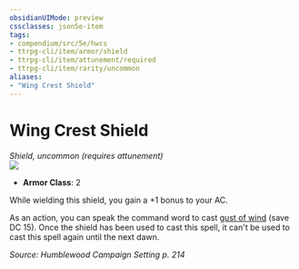 ```yaml
---
obsidianUIMode: preview
cssclasses: json5e-item
tags:
- compendium/src/5e/hwcs
- ttrpg-cli/item/armor/shield
- ttrpg-cli/item/attunement/required
- ttrpg-cli/item/rarity/uncommon
aliases: 
- "Wing Crest Shield"
---
```

# Wing Crest Shield
*Shield, uncommon (requires attunement)*  
![](/3-Mechanics/CLI/items/img/wing-crest-shield.webp#right)  

- **Armor Class**: 2

While wielding this shield, you gain a +1 bonus to your AC.

As an action, you can speak the command word to cast [gust of wind](/3-Mechanics/CLI/spells/gust-of-wind.md) (save DC 15). Once the shield has been used to cast this spell, it can't be used to cast this spell again until the next dawn.

*Source: Humblewood Campaign Setting p. 214*